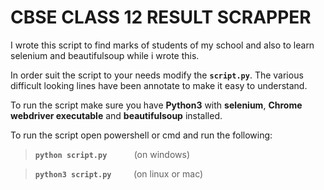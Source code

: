 ﻿# CBSE CLASS 12 RESULT SCRAPPER
I wrote this script to find marks of students of my school and also to learn selenium and beautifulsoup while i wrote this.

In order suit the script to your needs modify the **`script.py`**. The various difficult looking lines have been annotate to make it easy to understand.

To run the script make sure you have **Python3** with **selenium**, **Chrome webdriver executable** and **beautifulsoup** installed.

To run the script open powershell or cmd and run the following:
> **`python script.py`**    &nbsp;&nbsp;&nbsp;&nbsp;&nbsp;&nbsp;&nbsp;&nbsp;&nbsp;&nbsp;(on windows)

> **`python3 script.py`**   &nbsp;&nbsp;&nbsp;&nbsp;&nbsp;&nbsp;&nbsp;&nbsp;(on linux or mac)
